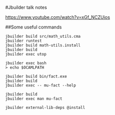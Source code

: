 #Jbuilder talk notes

https://www.youtube.com/watch?v=xGf_NCZUios

##Some useful commands

```
jbuilder build src/math_utils.cma
jbuilder runtest
jbuilder build math-utils.install
jbuilder build
jbuilder exec utop
```

```
jbuilder exec bash
> echo $OCAMLPATH
```

```
jbuilder build bin/fact.exe
jbuilder build
jbuilder exec -- mu-fact --help
```

```
jbuilder build
jbuilder exec man mu-fact
```

```
jbuilder external-lib-deps @install
```
